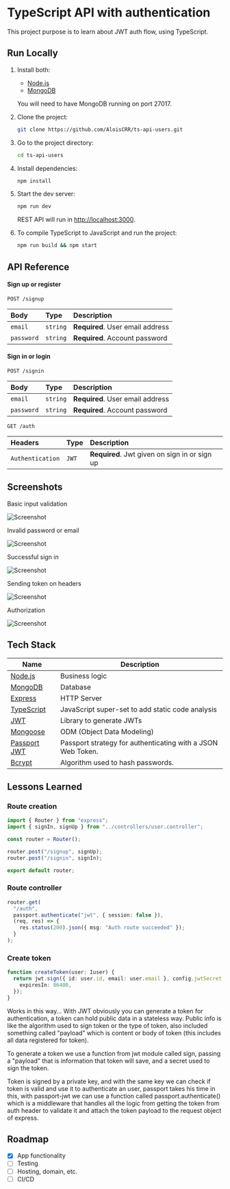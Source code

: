 # TypeScript API with authentication

This project purpose is to learn about JWT auth flow, using TypeScript.

## Run Locally

1. Install both:

   - [Node.js](https://nodejs.org/es/download/)
   - [MongoDB](https://www.mongodb.com/try/download/community)

   You will need to have MongoDB running on port 27017.

2. Clone the project:

   ```bash
   git clone https://github.com/AloisCRR/ts-api-users.git
   ```

3. Go to the project directory:

   ```bash
   cd ts-api-users
   ```

4. Install dependencies:

   ```bash
   npm install
   ```

5. Start the dev server:

   ```bash
   npm run dev
   ```

   REST API will run in [http://localhost:3000](http://localhost:3000).

6. To compile TypeScript to JavaScript and run the project:

   ```bash
   npm run build && npm start
   ```

## API Reference

#### Sign up or register

```http
POST /signup
```

| Body       | Type     | Description                      |
| :--------- | :------- | :------------------------------- |
| `email`    | `string` | **Required**. User email address |
| `password` | `string` | **Required**. Account password   |

#### Sign in or login

```http
POST /signin
```

| Body       | Type     | Description                      |
| :--------- | :------- | :------------------------------- |
| `email`    | `string` | **Required**. User email address |
| `password` | `string` | **Required**. Account password   |

```http
GET /auth
```

| Headers          | Type  | Description                                   |
| :--------------- | :---- | :-------------------------------------------- |
| `Authentication` | `JWT` | **Required**. Jwt given on sign in or sign up |

## Screenshots

Basic input validation

![Screenshot](https://i.imgur.com/JQD2vth.png)

Invalid password or email

![Screenshot](https://i.imgur.com/B8Mzqk5.png)

Successful sign in

![Screenshot](https://i.imgur.com/hJoFb4B.png)

Sending token on headers

![Screenshot](https://i.imgur.com/5r0cAo0.png)

Authorization

![Screenshot](https://i.imgur.com/jcTFWIB.png)

## Tech Stack

| Name                                                       | Description                                                 |
| ---------------------------------------------------------- | ----------------------------------------------------------- |
| [Node.js](https://nodejs.org/es/download/)                 | Business logic                                              |
| [MongoDB](https://www.mongodb.com/try/download/community)  | Database                                                    |
| [Express](https://expressjs.com/es/api.html)               | HTTP Server                                                 |
| [TypeScript](https://www.typescriptlang.org/)              | JavaScript super-set to add static code analysis            |
| [JWT](https://jwt.io/)                                     | Library to generate JWTs                                    |
| [Mongoose](https://mongoosejs.com/docs/api.html)           | ODM (Object Data Modeling)                                  |
| [Passport JWT](https://www.npmjs.com/package/passport-jwt) | Passport strategy for authenticating with a JSON Web Token. |
| [Bcrypt](https://www.npmjs.com/package/passport-jwt)       | Algorithm used to hash passwords.                           |

## Lessons Learned

### Route creation

```typescript
import { Router } from "express";
import { signIn, signUp } from "../controllers/user.controller";

const router = Router();

router.post("/signup", signUp);
router.post("/signin", signIn);

export default router;
```

### Route controller

```typescript
router.get(
  "/auth",
  passport.authenticate("jwt", { session: false }),
  (req, res) => {
    res.status(200).json({ msg: "Auth route succeeded" });
  }
);
```

### Create token

```typescript
function createToken(user: Iuser) {
  return jwt.sign({ id: user.id, email: user.email }, config.jwtSecret, {
    expiresIn: 86400,
  });
}
```

Works in this way... With JWT obviously you can generate a token for authentication, a token can hold public data in a stateless way. Public info is like the algorithm used to sign token or the type of token, also included something called "payload" which is content or body of token (this includes all data registered for token).

To generate a token we use a function from jwt module called sign, passing a "payload" that is information that token will save, and a secret used to sign the token.

Token is signed by a private key, and with the same key we can check if token is valid and use it to authenticate an user, passport takes his time in this, with passport-jwt we can use a function called passport.authenticate() which is a middleware that handles all the logic from getting the token from auth header to validate it and attach the token payload to the request object of express.

## Roadmap

- [x] App functionality
- [ ] Testing
- [ ] Hosting, domain, etc.
- [ ] CI/CD
